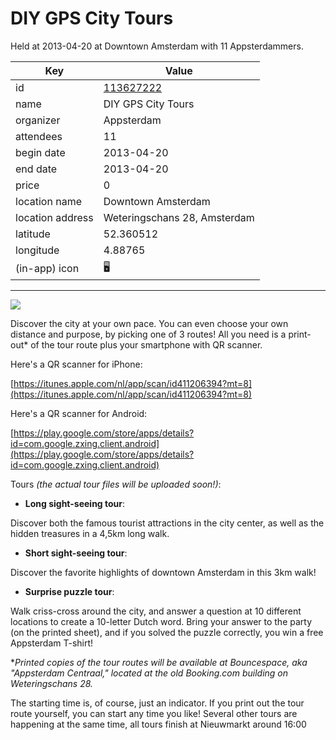 # DIY GPS City Tours
Held at 2013-04-20 at Downtown Amsterdam with 11 Appsterdammers.
        
|Key|Value
|---|---|
|id|[113627222](https://www.meetup.com/appsterdam/events/113627222/)|
|name|DIY GPS City Tours|
|organizer|Appsterdam|
|attendees|11|
|begin date|2013-04-20|
|end date|2013-04-20|
|price|0|
|location name|Downtown Amsterdam|
|location address|Weteringschans 28, Amsterdam|
|latitude|52.360512|
|longitude|4.88765|
|(in-app) icon|🖥|

---

<img src="http://photos4.meetupstatic.com/photos/event/6/5/2/4/event_223885892.jpeg" />

Discover the city at your own pace. You can even choose your own distance and purpose, by picking one of 3 routes! All you need is a print-out* of the tour route plus your smartphone with QR scanner.

Here's a QR scanner for iPhone:

[https://itunes.apple.com/nl/app/scan/id411206394?mt=8](https://itunes.apple.com/nl/app/scan/id411206394?mt=8)

Here's a QR scanner for Android:

[https://play.google.com/store/apps/details?id=com.google.zxing.client.android](https://play.google.com/store/apps/details?id=com.google.zxing.client.android)

Tours *(the actual tour files will be uploaded soon!)*:

- **Long sight-seeing tour**:

Discover both the famous tourist attractions in the city center, as well as the hidden treasures in a 4,5km long walk.

- **Short sight-seeing tour**:

Discover the favorite highlights of downtown Amsterdam in this 3km walk!

- **Surprise puzzle tour**:

Walk criss-cross around the city, and answer a question at 10 different locations to create a 10-letter Dutch word. Bring your answer to the party (on the printed sheet), and if you solved the puzzle correctly, you win a free Appsterdam T-shirt!

**Printed copies of the tour routes will be available at Bouncespace, aka "Appsterdam Centraal," located at the old Booking.com building on Weteringschans 28.*

The starting time is, of course, just an indicator. If you print out the tour route yourself, you can start any time you like! Several other tours are happening at the same time, all tours finish at Nieuwmarkt around 16:00


